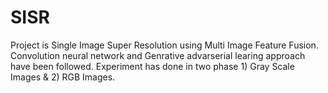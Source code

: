 # SISR
Project is Single Image Super Resolution using Multi Image Feature Fusion.
Convolution neural network and Genrative advarserial learing approach have been followed.
Experiment has done in two phase 1) Gray Scale Images & 2) RGB Images.
